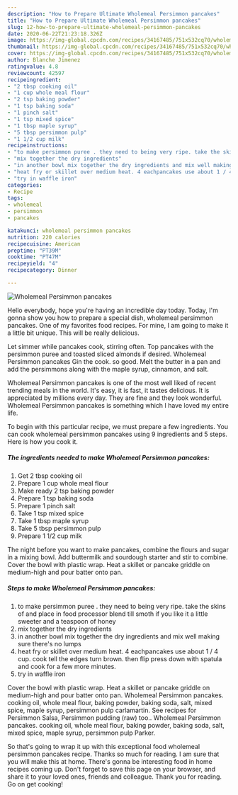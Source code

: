 ```yaml
---
description: "How to Prepare Ultimate Wholemeal Persimmon pancakes"
title: "How to Prepare Ultimate Wholemeal Persimmon pancakes"
slug: 12-how-to-prepare-ultimate-wholemeal-persimmon-pancakes
date: 2020-06-22T21:23:18.326Z
image: https://img-global.cpcdn.com/recipes/34167485/751x532cq70/wholemeal-persimmon-pancakes-recipe-main-photo.jpg
thumbnail: https://img-global.cpcdn.com/recipes/34167485/751x532cq70/wholemeal-persimmon-pancakes-recipe-main-photo.jpg
cover: https://img-global.cpcdn.com/recipes/34167485/751x532cq70/wholemeal-persimmon-pancakes-recipe-main-photo.jpg
author: Blanche Jimenez
ratingvalue: 4.8
reviewcount: 42597
recipeingredient:
- "2 tbsp cooking oil"
- "1 cup whole meal flour"
- "2 tsp baking powder"
- "1 tsp baking soda"
- "1 pinch salt"
- "1 tsp mixed spice"
- "1 tbsp maple syrup"
- "5 tbsp persimmon pulp"
- "1 1/2 cup milk"
recipeinstructions:
- "to make persimmon puree . they need to being very ripe. take the skins of and place in food processor blend till smoth if you like it a little sweeter and a teaspoon of honey"
- "mix together the dry ingredients"
- "in another bowl mix together the dry ingredients and mix well making sure there&#39;s no lumps"
- "heat fry or skillet over medium heat. 4 eachpancakes use about 1 / 4 cup. cook tell the edges turn brown. then flip press down with spatula and cook for a few more minutes."
- "try in waffle iron"
categories:
- Recipe
tags:
- wholemeal
- persimmon
- pancakes

katakunci: wholemeal persimmon pancakes 
nutrition: 220 calories
recipecuisine: American
preptime: "PT39M"
cooktime: "PT47M"
recipeyield: "4"
recipecategory: Dinner

---
```



![Wholemeal Persimmon pancakes](https://img-global.cpcdn.com/recipes/34167485/751x532cq70/wholemeal-persimmon-pancakes-recipe-main-photo.jpg)

Hello everybody, hope you're having an incredible day today. Today, I'm gonna show you how to prepare a special dish, wholemeal persimmon pancakes. One of my favorites food recipes. For mine, I am going to make it a little bit unique. This will be really delicious.

Let simmer while pancakes cook, stirring often. Top pancakes with the persimmon puree and toasted sliced almonds if desired. Wholemeal Persimmon pancakes Gin the cook. so good. Melt the butter in a pan and add the persimmons along with the maple syrup, cinnamon, and salt.

Wholemeal Persimmon pancakes is one of the most well liked of recent trending meals in the world. It's easy, it is fast, it tastes delicious. It is appreciated by millions every day. They are fine and they look wonderful. Wholemeal Persimmon pancakes is something which I have loved my entire life.


To begin with this particular recipe, we must prepare a few ingredients. You can cook wholemeal persimmon pancakes using 9 ingredients and 5 steps. Here is how you cook it.

<!--inarticleads1-->

##### The ingredients needed to make Wholemeal Persimmon pancakes:

1. Get 2 tbsp cooking oil
1. Prepare 1 cup whole meal flour
1. Make ready 2 tsp baking powder
1. Prepare 1 tsp baking soda
1. Prepare 1 pinch salt
1. Take 1 tsp mixed spice
1. Take 1 tbsp maple syrup
1. Take 5 tbsp persimmon pulp
1. Prepare 1 1/2 cup milk


The night before you want to make pancakes, combine the flours and sugar in a mixing bowl. Add buttermilk and sourdough starter and stir to combine. Cover the bowl with plastic wrap. Heat a skillet or pancake griddle on medium-high and pour batter onto pan. 

<!--inarticleads2-->

##### Steps to make Wholemeal Persimmon pancakes:

1. to make persimmon puree . they need to being very ripe. take the skins of and place in food processor blend till smoth if you like it a little sweeter and a teaspoon of honey
1. mix together the dry ingredients
1. in another bowl mix together the dry ingredients and mix well making sure there&#39;s no lumps
1. heat fry or skillet over medium heat. 4 eachpancakes use about 1 / 4 cup. cook tell the edges turn brown. then flip press down with spatula and cook for a few more minutes.
1. try in waffle iron


Cover the bowl with plastic wrap. Heat a skillet or pancake griddle on medium-high and pour batter onto pan. Wholemeal Persimmon pancakes. cooking oil, whole meal flour, baking powder, baking soda, salt, mixed spice, maple syrup, persimmon pulp carlamartin. See recipes for Persimmon Salsa, Persimmon pudding (raw) too.. Wholemeal Persimmon pancakes. cooking oil, whole meal flour, baking powder, baking soda, salt, mixed spice, maple syrup, persimmon pulp Parker. 

So that's going to wrap it up with this exceptional food wholemeal persimmon pancakes recipe. Thanks so much for reading. I am sure that you will make this at home. There's gonna be interesting food in home recipes coming up. Don't forget to save this page on your browser, and share it to your loved ones, friends and colleague. Thank you for reading. Go on get cooking!
